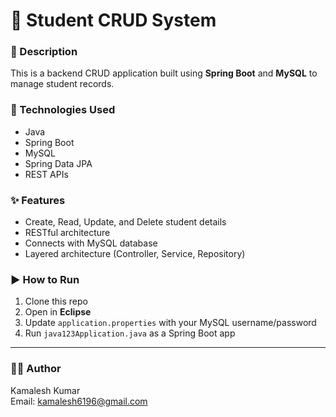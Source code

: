 # 📗 Student CRUD System

### 📌 Description
This is a backend CRUD application built using **Spring Boot** and **MySQL** to manage student records.

### 🧰 Technologies Used
- Java
- Spring Boot
- MySQL
- Spring Data JPA
- REST APIs

### ✨ Features
- Create, Read, Update, and Delete student details
- RESTful architecture
- Connects with MySQL database
- Layered architecture (Controller, Service, Repository)

### ▶️ How to Run
1. Clone this repo
2. Open in **Eclipse**
3. Update `application.properties` with your MySQL username/password
4. Run `java123Application.java` as a Spring Boot app

---

### 👨‍💻 Author
Kamalesh Kumar  
Email: [kamalesh6196@gmail.com](mailto:kamalesh6196@gmail.com)
